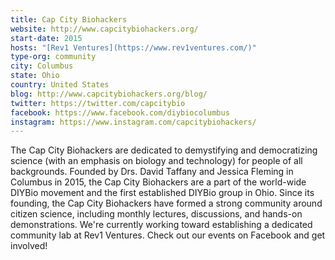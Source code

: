 ```yaml
---
title: Cap City Biohackers
website: http://www.capcitybiohackers.org/
start-date: 2015
hosts: "[Rev1 Ventures](https://www.rev1ventures.com/)"
type-org: community
city: Columbus
state: Ohio
country: United States
blog: http://www.capcitybiohackers.org/blog/
twitter: https://twitter.com/capcitybio
facebook: https://www.facebook.com/diybiocolumbus
instagram: https://www.instagram.com/capcitybiohackers/
---
```


The Cap City Biohackers are dedicated to demystifying and democratizing science (with an emphasis on biology and technology) for people of all backgrounds. Founded by Drs. David Taffany and Jessica Fleming in Columbus in 2015, the Cap City Biohackers are a part of the world-wide DIYBio movement and the first established DIYBio group in Ohio. Since its founding, the Cap City Biohackers have formed a strong community around citizen science, including monthly lectures, discussions, and hands-on demonstrations. We're currently working toward establishing a dedicated community lab at Rev1 Ventures. Check out our events on Facebook and get involved!
